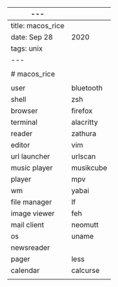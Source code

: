 | ---               |           |
|-------------------|-----------|
| title: macos_rice |           |
| date: Sep 28      | 2020      |
| tags: unix        |           |
| ---               |           |
|                   |           |
| # macos_rice      |           |
|                   |           |
| user              | bluetooth |
| shell             | zsh       |
| browser           | firefox   |
| terminal          | alacritty |
| reader            | zathura   |
| editor            | vim       |
| url launcher      | urlscan   |
| music player      | musikcube |
| player            | mpv       |
| wm                | yabai     |
| file manager      | lf        |
| image viewer      | feh       |
| mail client       | neomutt   |
| os                | uname     |
| newsreader        |           |
| pager             | less      |
| calendar          | calcurse  |
|                   |           |
